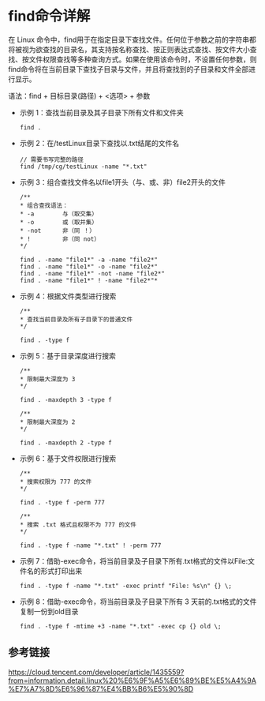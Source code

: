 # find命令详解

在 Linux 命令中，find用于在指定目录下查找文件。任何位于参数之前的字符串都将被视为欲查找的目录名，其支持按名称查找、按正则表达式查找、按文件大小查找、按文件权限查找等多种查询方式。如果在使用该命令时，不设置任何参数，则find命令将在当前目录下查找子目录与文件，并且将查找到的子目录和文件全部进行显示。

语法：find + 目标目录(路径) + <选项> + 参数

* 示例 1：查找当前目录及其子目录下所有文件和文件夹
    ```
    find .
    ```

* 示例 2：在/testLinux目录下查找以.txt结尾的文件名
    ```
    // 需要书写完整的路径
    find /tmp/cg/testLinux -name "*.txt"
    ```

* 示例 3：组合查找文件名以file1开头（与、或、非）file2开头的文件
    ```
    /**
    * 组合查找语法：
    * -a        与（取交集）
    * -o        或（取并集）
    * -not      非（同 ！）
    * !         非（同 not）
    */

    find . -name "file1*" -a -name "file2*"
    find . -name "file1*" -o -name "file2*"
    find . -name "file1*" -not -name "file2*"
    find . -name "file1*" ! -name "file2*"*
    ```

* 示例 4：根据文件类型进行搜索
    ```
    /**
    * 查找当前目录及所有子目录下的普通文件
    */

    find . -type f
    ```

* 示例 5：基于目录深度进行搜索
    ```
    /**
    * 限制最大深度为 3
    */

    find . -maxdepth 3 -type f

    /**
    * 限制最大深度为 2
    */

    find . -maxdepth 2 -type f
    ```

* 示例 6：基于文件权限进行搜索
    ```
    /**
    * 搜索权限为 777 的文件
    */

    find . -type f -perm 777

    /**
    * 搜索 .txt 格式且权限不为 777 的文件
    */

    find . -type f -name "*.txt" ! -perm 777
    ```


* 示例 7：借助-exec命令，将当前目录及子目录下所有.txt格式的文件以File:文件名的形式打印出来
    ```
    find . -type f -name "*.txt" -exec printf "File: %s\n" {} \;
    ```


* 示例 8：借助-exec命令，将当前目录及子目录下所有 3 天前的.txt格式的文件复制一份到old目录
    ```
    find . -type f -mtime +3 -name "*.txt" -exec cp {} old \;
    ```

## 参考链接

https://cloud.tencent.com/developer/article/1435559?from=information.detail.linux%20%E6%9F%A5%E6%89%BE%E5%A4%9A%E7%A7%8D%E6%96%87%E4%BB%B6%E5%90%8D